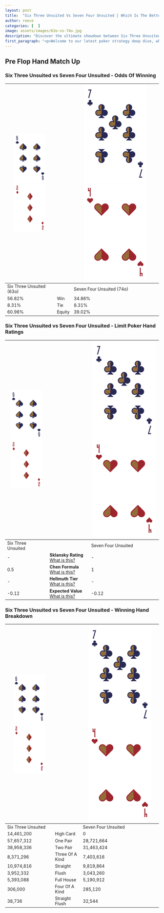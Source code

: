 ```yaml
---
layout: post
title:  "Six Three Unsuited Vs Seven Four Unsuited | Which Is The Better Hand In Poker? A Complete Guide"
author: reece
categories: [  ]
image: assets/images/63o-vs-74o.jpg
description: "Discover the ultimate showdown between Six Three Unsuited and Seven Four Unsuited in poker! Uncover the odds, strategies, and scenarios where one hand triumphs over the other. Get ready to up your poker game with this thrilling analysis."
first_paragraph: "<p>Welcome to our latest poker strategy deep dive, where we're pitting two distinct hands against each other in a high-stakes showdown: Six Three Unsuited vs Seven Four Unsuited.</p><p>In the dynamic world of poker, every decision counts, and knowing which hand holds the upper hand is key to your success at the table.</p><p>In this article, we'll dissect these two hands, explore the scenarios where one dominates the other, and equip you with the knowledge to make strategic choices that can tip the odds in your favor.</p><p>Get ready to unravel the intriguing dynamics of these poker hands and elevate your game to new heights.</p>"
---
```




[comment]: # (sp0)

## Pre Flop Hand Match Up

<div class="table hand-ratings" markdown="1"> 



### Six Three Unsuited vs Seven Four Unsuited - Odds Of Winning


    
| ![image info](assets/images/hand1/6.png) ![image info](assets/images/hand1/3o.png) |  | ![image info](assets/images/hand2/7.png) ![image info](assets/images/hand2/4o.png) |
| -------- | -------- | -------- |
| Six Three Unsuited (63o) |  | Seven Four Unsuited (74o) |
| 56.82% | Win | 34.86% |
| 8.31% | Tie | 8.31% |
| 60.98% | Equity | 39.02% |




[comment]: # (sp1)



### Six Three Unsuited vs Seven Four Unsuited - Limit Poker Hand Ratings


    
| ![image info](assets/images/hand1/6.png) ![image info](assets/images/hand1/3o.png) |  | ![image info](assets/images/hand2/7.png) ![image info](assets/images/hand2/4o.png) |
| -------- | -------- | -------- |
| Six Three Unsuited |  | Seven Four Unsuited |
| - | **Sklansky Rating** [What is this?](/sklansky-rating-explained) | - |
| 0.5 | **Chen Formula** [What is this?](/chen-formula-explained) | 1 |
| - | **Hellmuth Tier** [What is this?](/Hellmuth-tier-explained) | - |
| -0.12 | **Expected Value** [What is this?](/expected-value-explained) | -0.12 |




[comment]: # (sp2)



### Six Three Unsuited vs Seven Four Unsuited - Winning Hand Breakdown


    
| ![image info](assets/images/hand1/6.png) ![image info](assets/images/hand1/3o.png) |  | ![image info](assets/images/hand2/7.png) ![image info](assets/images/hand2/4o.png) |
| -------- | -------- | -------- |
| Six Three Unsuited |  | Seven Four Unsuited |
| 14,461,200 | High Card | 0 |
| 57,657,312 | One Pair | 28,721,664 |
| 38,958,336 | Two Pair | 31,463,424 |
| 8,371,296 | Three Of A Kind | 7,403,616 |
| 10,974,816 | Straight | 9,819,864 |
| 3,952,332 | Flush | 3,043,260 |
| 5,393,088 | Full House | 5,190,912 |
| 306,000 | Four Of A Kind | 285,120 |
| 38,736 | Straight Flush | 32,544 |




[comment]: # (sp3)



</div>

[comment]: # (sp4)



[comment]: # (sp5)

